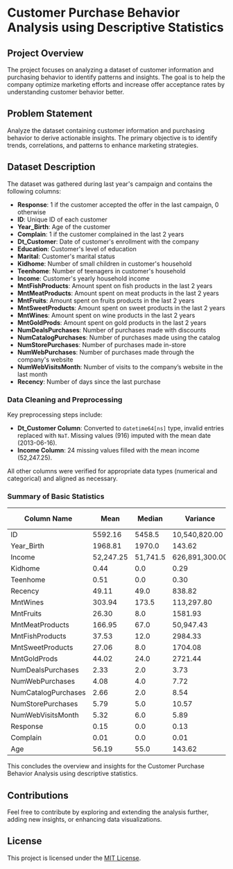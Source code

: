 # Customer Purchase Behavior Analysis using Descriptive Statistics

## Project Overview  
The project focuses on analyzing a dataset of customer information and purchasing behavior to identify patterns and insights. The goal is to help the company optimize marketing efforts and increase offer acceptance rates by understanding customer behavior better.

## Problem Statement  
Analyze the dataset containing customer information and purchasing behavior to derive actionable insights. The primary objective is to identify trends, correlations, and patterns to enhance marketing strategies.

## Dataset Description  
The dataset was gathered during last year's campaign and contains the following columns:

- **Response**: 1 if the customer accepted the offer in the last campaign, 0 otherwise  
- **ID**: Unique ID of each customer  
- **Year_Birth**: Age of the customer  
- **Complain**: 1 if the customer complained in the last 2 years  
- **Dt_Customer**: Date of customer's enrollment with the company  
- **Education**: Customer's level of education  
- **Marital**: Customer's marital status  
- **Kidhome**: Number of small children in customer's household  
- **Teenhome**: Number of teenagers in customer's household  
- **Income**: Customer's yearly household income  
- **MntFishProducts**: Amount spent on fish products in the last 2 years  
- **MntMeatProducts**: Amount spent on meat products in the last 2 years  
- **MntFruits**: Amount spent on fruits products in the last 2 years  
- **MntSweetProducts**: Amount spent on sweet products in the last 2 years  
- **MntWines**: Amount spent on wine products in the last 2 years  
- **MntGoldProds**: Amount spent on gold products in the last 2 years  
- **NumDealsPurchases**: Number of purchases made with discounts  
- **NumCatalogPurchases**: Number of purchases made using the catalog  
- **NumStorePurchases**: Number of purchases made in-store  
- **NumWebPurchases**: Number of purchases made through the company's website  
- **NumWebVisitsMonth**: Number of visits to the company’s website in the last month  
- **Recency**: Number of days since the last purchase  

### Data Cleaning and Preprocessing  
Key preprocessing steps include:

- **Dt_Customer Column**: Converted to `datetime64[ns]` type, invalid entries replaced with `NaT`. Missing values (916) imputed with the mean date (2013-06-16).  
- **Income Column**: 24 missing values filled with the mean income (52,247.25).  

All other columns were verified for appropriate data types (numerical and categorical) and aligned as necessary.

### Summary of Basic Statistics  
| Column Name            | Mean        | Median      | Variance      | Standard Deviation |  
|-----------------------|-------------|-------------|---------------|--------------------|  
| ID                    | 5592.16      | 5458.5      | 10,540,820.00  | 3246.66            |  
| Year_Birth            | 1968.81      | 1970.0      | 143.62        | 11.98              |  
| Income                | 52,247.25    | 51,741.5    | 626,891,300.00 | 25,037.80          |  
| Kidhome               | 0.44         | 0.0         | 0.29          | 0.54               |  
| Teenhome              | 0.51         | 0.0         | 0.30          | 0.54               |  
| Recency               | 49.11        | 49.0        | 838.82        | 28.96              |  
| MntWines              | 303.94       | 173.5       | 113,297.80    | 336.60             |  
| MntFruits             | 26.30        | 8.0         | 1581.93       | 39.77              |  
| MntMeatProducts       | 166.95       | 67.0        | 50,947.43     | 225.72             |  
| MntFishProducts       | 37.53        | 12.0        | 2984.33       | 54.63              |  
| MntSweetProducts      | 27.06        | 8.0         | 1704.08       | 41.28              |  
| MntGoldProds          | 44.02        | 24.0        | 2721.44       | 52.17              |  
| NumDealsPurchases     | 2.33         | 2.0         | 3.73          | 1.93               |  
| NumWebPurchases       | 4.08         | 4.0         | 7.72          | 2.78               |  
| NumCatalogPurchases   | 2.66         | 2.0         | 8.54          | 2.92               |  
| NumStorePurchases     | 5.79         | 5.0         | 10.57         | 3.25               |  
| NumWebVisitsMonth     | 5.32         | 6.0         | 5.89          | 2.43               |  
| Response              | 0.15         | 0.0         | 0.13          | 0.36               |  
| Complain              | 0.01         | 0.0         | 0.01          | 0.10               |  
| Age                  | 56.19        | 55.0        | 143.62        | 11.98              |  

This concludes the overview and insights for the Customer Purchase Behavior Analysis using descriptive statistics.

## Contributions  
Feel free to contribute by exploring and extending the analysis further, adding new insights, or enhancing data visualizations.

## License  
This project is licensed under the [MIT License](LICENSE).  
